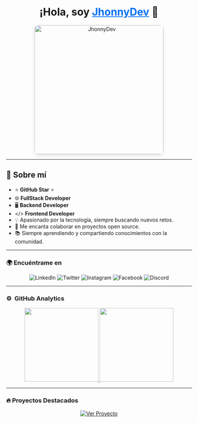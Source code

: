 <div align="center">
  <h1>¡Hola, soy <a href="https://jhonnydev.vercel.app/" target="_blank" style="color: #0070f3;">JhonnyDev</a> 👋</h1>
  <img src="https://github.com/user-attachments/assets/c8b73f43-5f43-4bab-8382-7a409c754524" alt="JhonnyDev" width="350" style="border-radius: 10px; box-shadow: 0px 4px 10px rgba(0, 0, 0, 0.1);">
</div>

---

## 🌟 Sobre mí

- ⭐ **GitHub Star** ⭐
- 🌐 **FullStack Developer**
- 🖥️ **Backend Developer**
- </> **Frontend Developer**
- 💡 Apasionado por la tecnología, siempre buscando nuevos retos.
- 🎯 Me encanta colaborar en proyectos open source.
- 📚 Siempre aprendiendo y compartiendo conocimientos con la comunidad.

---

### 🌍 Encuéntrame en

<p align="center">
  <a href="https://www.linkedin.com/in/jhonatancardona-desarollador-web/" target="_blank" style="text-decoration: none;">
    <img src="https://img.shields.io/badge/-LinkedIn-0A66C2?style=flat&logo=linkedin&logoColor=white" alt="LinkedIn" />
  </a>
  <a href="https://twitter.com/JhonnyDev" target="_blank" style="text-decoration: none;">
    <img src="https://img.shields.io/badge/-Twitter-1DA1F2?style=flat&logo=twitter&logoColor=white" alt="Twitter" />
  </a>
  <a href="https://www.instagram.com/jhonnydev/" target="_blank" style="text-decoration: none;">
    <img src="https://img.shields.io/badge/-Instagram-E4405F?style=flat&logo=instagram&logoColor=white" alt="Instagram" />
  </a>
  <a href="https://www.facebook.com/JhonnyDev" target="_blank" style="text-decoration: none;">
    <img src="https://img.shields.io/badge/-Facebook-1877F2?style=flat&logo=facebook&logoColor=white" alt="Facebook" />
  </a>
  <a href="https://discord.com/users/JhonnyDev" target="_blank" style="text-decoration: none;">
    <img src="https://img.shields.io/badge/-Discord-7289DA?style=flat&logo=discord&logoColor=white" alt="Discord" />
  </a>
</p>

---

### ⚙️ &nbsp;GitHub Analytics

<p align="center">
  <a href="https://github.com/JhonnyChems">
    <img height="200em" src="https://github-readme-stats.vercel.app/api?username=JhonnyChems&show_icons=true&hide_title=true&count_private=true&hide=prs&theme=radical" />
    <img height="200em" src="https://github-readme-streak-stats.herokuapp.com/?user=JhonnyChems&theme=radical" />
  </a>
</p>

---

### 🔥 Proyectos Destacados

<p align="center">
  <a href="https://github.com/JhonnyChems/ProyectoDestacado" target="_blank">
    <img src="https://img.shields.io/badge/-Ver Proyecto-0070f3?style=flat&logo=github&logoColor=white" alt="Ver Proyecto" />
  </a>
</p>
